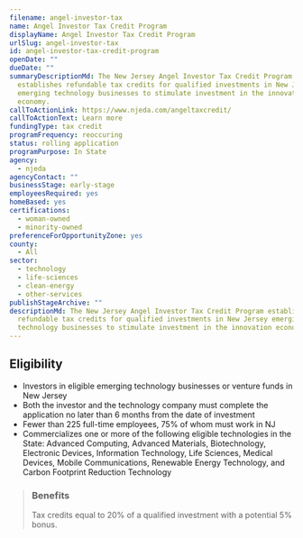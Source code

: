 ```yaml
---
filename: angel-investor-tax
name: Angel Investor Tax Credit Program
displayName: Angel Investor Tax Credit Program
urlSlug: angel-investor-tax
id: angel-investor-tax-credit-program
openDate: ""
dueDate: ""
summaryDescriptionMd: The New Jersey Angel Investor Tax Credit Program
  establishes refundable tax credits for qualified investments in New Jersey
  emerging technology businesses to stimulate investment in the innovation
  economy.
callToActionLink: https://www.njeda.com/angeltaxcredit/
callToActionText: Learn more
fundingType: tax credit
programFrequency: reoccuring
status: rolling application
programPurpose: In State
agency:
  - njeda
agencyContact: ""
businessStage: early-stage
employeesRequired: yes
homeBased: yes
certifications:
  - woman-owned
  - minority-owned
preferenceForOpportunityZone: yes
county:
  - All
sector:
  - technology
  - life-sciences
  - clean-energy
  - other-services
publishStageArchive: ""
descriptionMd: The New Jersey Angel Investor Tax Credit Program establishes
  refundable tax credits for qualified investments in New Jersey emerging
  technology businesses to stimulate investment in the innovation economy.
---
```


## Eligibility

- Investors in eligible emerging technology businesses or venture funds in New Jersey
- Both the investor and the technology company must complete the application no later than 6 months from the date of investment
- Fewer than 225 full-time employees, 75% of whom must work in NJ
- Commercializes one or more of the following eligible technologies in the State: Advanced Computing, Advanced Materials, Biotechnology, Electronic Devices, Information Technology, Life Sciences, Medical Devices, Mobile Communications, Renewable Energy Technology, and Carbon Footprint Reduction Technology

> ### Benefits
>
> Tax credits equal to 20% of a qualified investment with a potential 5% bonus.
